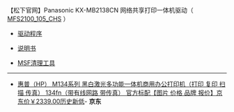 ﻿【松下官网】Panasonic KX-MB2138CN 网络共享打印一体机驱动（ [MFS2100_105_CHS](http://prosystem.panasonic.cn/OA/download.html?act=search) ）


- [驱动程序](http://prosystem.panasonic.cn/inc/download.ashx?n=/upload/bangong/1/KX-MB2138CN/KX-MB2138CN%20Windows%E9%A9%B1%E5%8A%A8.zip) 

- [说明书](http://prosystem.panasonic.cn/inc/download.ashx?n=/upload/bangong/1/KX-MB2138CN/KX-MB2138CN%20%E4%BD%BF%E7%94%A8%E8%AF%B4%E6%98%8E%E4%B9%A6.pdf) 

- [MSF清理工具](http://prosystem.panasonic.cn/inc/download.ashx?n=/upload/bangong/1/KX-MB2138CN/KX-MB2138CN%20MFS%E6%B8%85%E7%90%86%E5%B7%A5%E5%85%B7.rar) 

----------------------------------------------------------------

- [惠普（HP） M134系列 黑白激光多功能一体机商用办公打印机（打印 复印 扫描 传真） 134fn（带有线网路 带传真） 官方标配【图片 价格 品牌 报价】京东价￥2339.00历史新低](https://item.jd.com/14607509032.html)- **京东**

